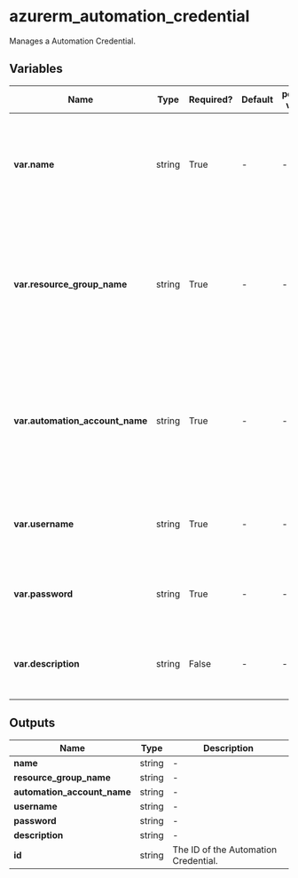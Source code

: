 # azurerm_automation_credential

Manages a Automation Credential.

## Variables

| Name | Type | Required? | Default  | possible values | Description |
| ---- | ---- | --------- | -------- | ----------- | ----------- |
| **var.name** | string | True | -  |  -  | Specifies the name of the Credential. Changing this forces a new resource to be created. | 
| **var.resource_group_name** | string | True | -  |  -  | The name of the resource group in which the Credential is created. Changing this forces a new resource to be created. | 
| **var.automation_account_name** | string | True | -  |  -  | The name of the automation account in which the Credential is created. Changing this forces a new resource to be created. | 
| **var.username** | string | True | -  |  -  | The username associated with this Automation Credential. | 
| **var.password** | string | True | -  |  -  | The password associated with this Automation Credential. | 
| **var.description** | string | False | -  |  -  | The description associated with this Automation Credential. | 



## Outputs

| Name | Type | Description |
| ---- | ---- | --------- | 
| **name** | string  | - | 
| **resource_group_name** | string  | - | 
| **automation_account_name** | string  | - | 
| **username** | string  | - | 
| **password** | string  | - | 
| **description** | string  | - | 
| **id** | string  | The ID of the Automation Credential. | 